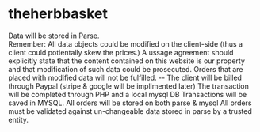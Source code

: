 theherbbasket
=============


Data will be stored in Parse.  
Remember: All data objects could be modified on the client-side 
(thus a client could potientally skew the prices.)
A ussage agreement should explicitly state that the content contained
on this website is our property and that modification of such data
could be prosecuted.  Orders that are placed with modified data will
not be fulfilled.
-- The client will be billed through Paypal 
	(stripe & google will be implimented later)
The transaction will be completed through PHP and a local mysql DB
Transactions will be saved in MYSQL.
All orders will be stored on both parse & mysql
All orders must be validated against un-changeable data stored in parse
by a trusted entity.